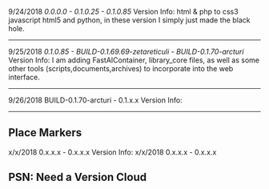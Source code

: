 9/24/2018 *0.0.0.0 - 0.1.0.25 - 0.1.0.85*
Version Info: html & php to css3 javascript html5 and python, in these version I simply just made the black hole.

---

9/25/2018 *0.1.0.85 - BUILD-0.1.69.69-zetareticuli - BUILD-0.1.70-arcturi*
Version Info: I am adding FastAIContainer, library_core files, as well as some other tools (scripts,documents,archives) to incorporate into the web interface.

---


9/26/2018 BUILD-0.1.70-arcturi - 0.1.x.x
Version Info:

---

## Place Markers
x/x/2018 0.x.x.x - 0.x.x.x
Version Info:
x/x/2018 0.x.x.x - 0.x.x.x
## PSN: Need a Version Cloud
